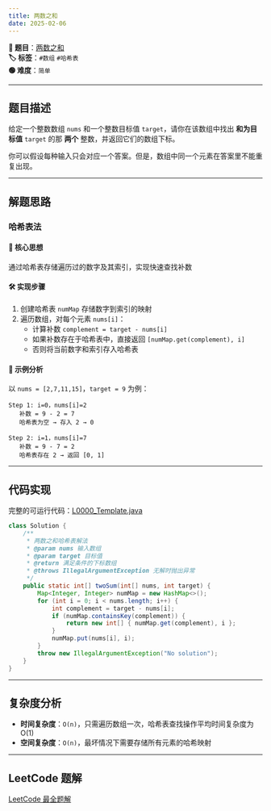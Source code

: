 ```yaml
---
title: 两数之和
date: 2025-02-06
---
```


[//]: # (页面元信息)
**🔗 题目**：[两数之和](https://leetcode.cn/problems/two-sum/description/)  
**🏷️ 标签**：`#数组` `#哈希表`  
**🟢 难度**：`简单`  

---

## 题目描述

给定一个整数数组 `nums` 和一个整数目标值 `target`，请你在该数组中找出 **和为目标值** `target` 的那 **两个** 整数，并返回它们的数组下标。

你可以假设每种输入只会对应一个答案。但是，数组中同一个元素在答案里不能重复出现。

---

## 解题思路

### 哈希表法

#### 📝 核心思想
通过哈希表存储遍历过的数字及其索引，实现快速查找补数

#### 🛠️ 实现步骤
1. 创建哈希表 `numMap` 存储数字到索引的映射
2. 遍历数组，对每个元素 `nums[i]`：
   - 计算补数 `complement = target - nums[i]`
   - 如果补数存在于哈希表中，直接返回 `[numMap.get(complement), i]`
   - 否则将当前数字和索引存入哈希表

#### 🧩 示例分析
以 `nums = [2,7,11,15]`，`target = 9` 为例：

```text
Step 1: i=0，nums[i]=2
   补数 = 9 - 2 = 7
   哈希表为空 → 存入 2 → 0

Step 2: i=1，nums[i]=7
   补数 = 9 - 7 = 2
   哈希表存在 2 → 返回 [0, 1]
```

---

## 代码实现

完整的可运行代码：[L0000_Template.java](../src/main/java/L0000_Template.java)

```java
class Solution {
    /**
     * 两数之和哈希表解法
     * @param nums 输入数组
     * @param target 目标值
     * @return 满足条件的下标数组
     * @throws IllegalArgumentException 无解时抛出异常
     */
    public static int[] twoSum(int[] nums, int target) {
        Map<Integer, Integer> numMap = new HashMap<>();
        for (int i = 0; i < nums.length; i++) {
            int complement = target - nums[i];
            if (numMap.containsKey(complement)) {
                return new int[] { numMap.get(complement), i };
            }
            numMap.put(nums[i], i);
        }
        throw new IllegalArgumentException("No solution");
    }
}
```

---

## 复杂度分析

- **时间复杂度**：`O(n)`，只需遍历数组一次，哈希表查找操作平均时间复杂度为 O(1)
- **空间复杂度**：`O(n)`，最坏情况下需要存储所有元素的哈希映射

---

## LeetCode 题解

[LeetCode 最全题解](https://github.com/LjyYano/LeetCode)